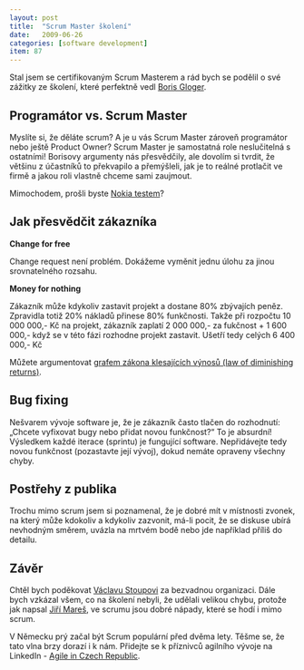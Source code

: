 ```yaml
---
layout: post
title:  "Scrum Master školení"
date:   2009-06-26
categories: [software development]
item: 87
---
```

Stal jsem se certifikovaným Scrum Masterem a rád bych se podělil o své zážitky ze školení, které perfektně vedl [Boris Gloger](http://borisgloger.com/).
<!--more-->

Programátor vs. Scrum Master
------

Myslíte si, že děláte scrum? A je u vás Scrum Master zároveň programátor nebo ještě Product Owner? Scrum Master je samostatná role neslučitelná s ostatními! Borisovy argumenty nás přesvědčily, ale dovolím si tvrdit, že většinu z účastníků to překvapilo a přemýšleli, jak je to reálné protlačit ve firmě a jakou roli vlastně chceme sami zaujmout.

Mimochodem, prošli byste [Nokia testem](http://www.agilecollab.com/the-nokia-test)?

Jak přesvědčit zákazníka
------

__Change for free__

Change request není problém. Dokážeme vyměnit jednu úlohu za jinou srovnatelného rozsahu.

__Money for nothing__

Zákazník může kdykoliv zastavit projekt a dostane 80% zbývajích peněz. Zpravidla totiž 20% nákladů přinese 80% funkčnosti. Takže při rozpočtu 10 000 000,- Kč na projekt, zákazník zaplatí 2 000 000,- za fukčnost + 1 600 000,- když se v této fázi rozhodne projekt zastavit. Ušetří tedy celých 6 400 000,- Kč

Můžete argumentovat [grafem zákona klesajících výnosů (law of diminishing returns)](http://images.google.com/images?q=law%20of%20diminishing%20returns).

Bug fixing
------

Nešvarem vývoje software je, že je zákazník často tlačen do rozhodnutí: „Chcete vyfixovat bugy nebo přidat novou funkčnost?“ To je absurdní! 
Výsledkem každé iterace (sprintu) je fungující software. Nepřidávejte tedy novou funkčnost (pozastavte její vývoj), dokud nemáte opraveny 
všechny chyby.

Postřehy z publika
------

Trochu mimo scrum jsem si poznamenal, že je dobré mít v místnosti zvonek, na který může kdokoliv a kdykoliv zazvonit, má-li pocit, že se diskuse ubírá nevhodným směrem, uvázla na mrtvém bodě nebo jde například příliš do detailu.

Závěr
------

Chtěl bych poděkovat [Václavu Stoupovi](http://www.linkedin.com/in/vstoupa) za bezvadnou organizaci. Dále bych vzkázal všem, co na školení 
nebyli, že udělali velikou chybu, 
protože jak napsal [Jiří Mareš](http://jirablog.blogspot.com/2009/06/byl-jsem-na-scrum-master-training.html), ve scrumu jsou dobré nápady, 
které se hodí i mimo scrum.

V Německu prý začal být Scrum populární před dvěma lety. Těšme se, že tato vlna brzy dorazí i k nám. Přidejte se k příznivců agilního vývoje 
na LinkedIn - [Agile in Czech Republic](http://www.linkedin.com/groups?home=&gid=1222507).